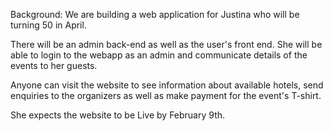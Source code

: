 Background:
We are building a web application for Justina who will be turning 50 in April.

There will be an admin back-end as well as the user's front end. She will be able to login to the webapp as an admin and communicate details of the events to her guests.

Anyone can visit the website to see information about available hotels, send enquiries to the organizers as well as make payment for the event's T-shirt.

She expects the website to be Live by February 9th.
